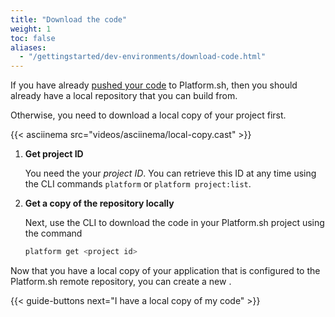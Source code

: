 ```yaml
---
title: "Download the code"
weight: 1
toc: false
aliases:
  - "/gettingstarted/dev-environments/download-code.html"
---
```


If you have already [pushed your code](/gettingstarted/introduction/own-code/_index.md) to Platform.sh, then you should already have a local repository that you can build from.

Otherwise, you need to download a local copy of your project first.

{{< asciinema src="videos/asciinema/local-copy.cast" >}}

1. **Get project ID**

    You need the your *project ID*. You can retrieve this ID at any time using the CLI commands `platform` or `platform project:list`.

2. **Get a copy of the repository locally**

    Next, use the CLI to download the code in your Platform.sh project using the command

    ```bash
    platform get <project id>
    ```

Now that you have a local copy of your application that is configured to the Platform.sh remote repository, you can create a new .

{{< guide-buttons next="I have a local copy of my code" >}}
